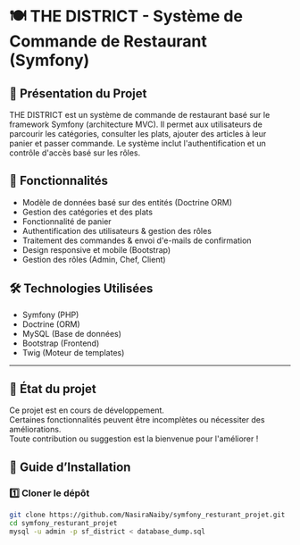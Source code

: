 # 🍽️ THE DISTRICT - Système de Commande de Restaurant (Symfony)

## 📌 Présentation du Projet
THE DISTRICT est un système de commande de restaurant basé sur le framework Symfony (architecture MVC). Il permet aux utilisateurs de parcourir les catégories, consulter les plats, ajouter des articles à leur panier et passer commande. Le système inclut l'authentification et un contrôle d'accès basé sur les rôles.

## 🚀 Fonctionnalités
- Modèle de données basé sur des entités (Doctrine ORM)
- Gestion des catégories et des plats
- Fonctionnalité de panier
- Authentification des utilisateurs & gestion des rôles
- Traitement des commandes & envoi d'e-mails de confirmation
- Design responsive et mobile (Bootstrap)
- Gestion des rôles (Admin, Chef, Client)

## 🛠️ Technologies Utilisées
- Symfony (PHP)
- Doctrine (ORM)
- MySQL (Base de données)
- Bootstrap (Frontend)
- Twig (Moteur de templates)

---
## 🚀 État du projet

Ce projet est en cours de développement.  
Certaines fonctionnalités peuvent être incomplètes ou nécessiter des améliorations.  
Toute contribution ou suggestion est la bienvenue pour l'améliorer !
## 🔧 Guide d’Installation

### 1️⃣ Cloner le dépôt
```bash
git clone https://github.com/NasiraNaiby/symfony_resturant_projet.git
cd symfony_resturant_projet
mysql -u admin -p sf_district < database_dump.sql
